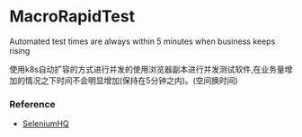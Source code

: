 # MacroRapidTest
Automated test times are always within 5 minutes when business keeps rising

使用k8s自动扩容的方式进行并发的使用浏览器副本进行并发测试软件,在业务量增加的情况之下时间不会明显增加(保持在5分钟之内)。(空间换时间)


### Reference
- [SeleniumHQ](https://github.com/SeleniumHQ/docker-selenium)